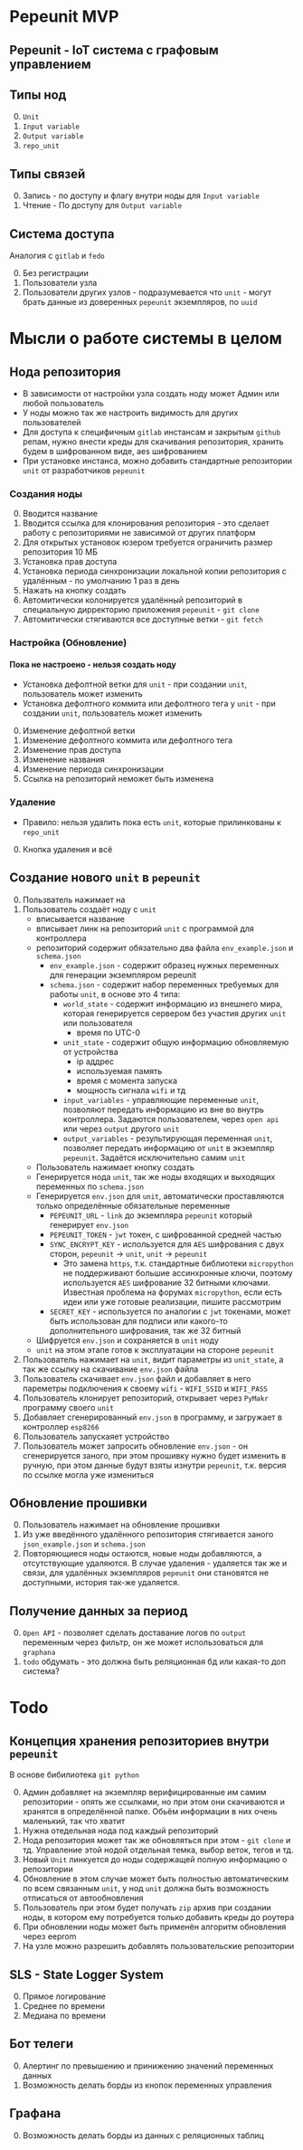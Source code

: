 # Pepeunit MVP
## Pepeunit - IoT система с графовым управлением

## Типы нод

0. `Unit`
1. `Input variable`
2. `Output variable`
3. `repo_unit`

## Типы связей

0. Запись - по доступу и флагу внутри ноды для `Input variable`
1. Чтение - По доступу для `Output variable`

## Система доступа
Аналогия с `gitlab` и `fedo`

0. Без регистрации
1. Пользователи узла
2. Пользователи других узлов - подразумевается что `unit` - могут брать данные из доверенных `pepeunit` экземпляров, по `uuid`

# Мысли о работе системы в целом

## Нода репозитория
- В зависимости от настройки узла создать ноду может Админ или любой пользователь
- У ноды можно так же настроить видимость для других пользователей
- Для доступа к специфичным `gitlab` инстансам и закрытым `github` репам, нужно внести креды для скачивания репозитория, хранить будем в шифрованном виде, aes шифрованием
- При установке инстанса, можно добавить стандартные репозитории `unit` от разработчиков `pepeunit`

### Cоздания ноды

0. Вводится название
1. Вводится ссылка для клонирования репозитория - это сделает работу с репозиториями не зависимой от других платформ
1. Для открытых установок юзером требуется ограничить размер репозитория 10 МБ
1. Установка прав доступа
1. Установка периода синхронизации локальной копии репозитория с удалённым - по умолчанию 1 раз в день
1. Нажать на кнопку создать
1. Автомитически колонируется удалённый репозиторий в специальную дирректорию приложения `pepeunit` - `git clone`
1. Автомитически стягиваются все доступные ветки - `git fetch`

### Настройка (Обновление)

#### Пока не настроено - нельзя создать ноду
- Установка дефолтной ветки для `unit` - при создании `unit`, пользователь может изменить
- Установка дефолтного коммита или дефолтного тега у `unit` - при создании `unit`, пользователь может изменить

0. Изменение дефолтной ветки
0. Изменение дефолтного коммита или дефолтного тега
1. Изменение прав доступа
1. Изменение названия
1. Изменение периода синхронизации
1. Ссылка на репозиторий неможет быть изменена

### Удаление

- Правило: нельзя удалить пока есть `unit`, которые прилинкованы к `repo_unit`

0. Кнопка удаления и всё

## Создание нового `unit` в `pepeunit`

0. Пользватель нажимает на 
0. Пользователь создаёт ноду c `unit`
    - вписывается название
    - вписывает линк на репозиторий `unit` с программой для контроллера
    - репозиторий содержит обязательно два файла `env_example.json` и `schema.json`
        - `env_example.json` - содержит образец нужных переменных для генерации экземпляром pepeunit
        - `schema.json` - содержит набор переменных требуемых для работы `unit`, в основе это 4 типа:
            - `world_state` - содержит информацию из внешнего мира, которая генерируется сервером без участия других `unit` или пользователя
                - время по UTC-0
            - `unit_state` - содержит общую информацию обновляемую от устройства
                - ip аддрес
                - используемая память
                - время с момента запуска
                - мощность сигнала `wifi` и тд
            - `input_variables` - управляющие переменные `unit`, позволяют передать информацию из вне во внутрь контроллера. Задаются пользователем, через `open api` или через `output` другого `unit`
            - `output_variables` - результирующая переменная `unit`, позволяет передать информацию от `unit` в экземпляр `pepeunit`. Задаётся исключительно самим `unit`
    - Пользователь нажимает кнопку создать
    - Генерируется нода `unit`, так же ноды входящих и выходящих переменных по `schema.json`
    - Генерируется `env.json` для `unit`, автоматически проставляются только определённые обязательные переменные
        - `PEPEUNIT_URL` - `link` до экземпляра `pepeunit` который генерирует `env.json`
        - `PEPEUNIT_TOKEN` - `jwt` токен, c шифрованной средней частью
        - `SYNC_ENCRYPT_KEY` - используется для `AES` шифрования с двух сторон, `pepeunit` -> `unit`, `unit` -> `pepeunit`
            - Это замена `https`, т.к. стандартные библиотеки `micropython` не поддерживают большие ассинхронные ключи, поэтому используется `АES` шифрование 32 битными ключами. Известная проблема на форумах `micropython`, если есть идеи или уже готовые реализации, пишите рассмотрим
        - `SECRET_KEY` - используется по аналогии с `jwt` токенами, может быть использован для подписи или какого-то дополнительного шифрования, так же 32 битный
    - Шифруется `env.json` и сохраняется в `unit` ноду
    - `unit` на этом этапе готов к эксплуатации на стороне `pepeunit`
1. Пользователь нажимает на `unit`, видит параметры из `unit_state`, а так же ссылку на скачивание `env.json` файла
1. Пользователь скачивает `env.json` файл и добавляет в него пареметры подключения к своему `wifi` - `WIFI_SSID` и `WIFI_PASS`
1. Пользователь клонирует репозиторий, открывает через `PyMakr` программу своего `unit`
1. Добавляет сгенерированный `env.json` в программу, и загружает в контроллер `esp8266`
1. Пользователь запускаяет устройство
1. Пользователь может запросить обновление `env.json` - он сгенерируется заного, при этом прошивку нужно будет изменить в ручную, при этом данные будут взяты изнутри `pepeunit`, т.к. версия по ссылке могла уже измениться

## Обновление прошивки

0. Пользователь нажимает на обновление прошивки
1. Из уже введённого удалённого репозитория стягивается заного `json_example.json` и `schema.json`
1. Повторяющиеся ноды остаются, новые ноды добавляются, а отсутствующие удаляются. В случае удаления - удаляется так же и связи, для удалённых экземпляров `pepeunit` они становятся не доступными, история так-же удаляется.

## Получение данных за период

0. `Open API` - позволяет сделать доставание логов по `output` переменным через фильтр, он же может использоваться для `graphana`
1. `todo` обдумать - это должна быть реляционная бд или какая-то доп система?

# Todo

## Концепция хранения репозиториев внутри `pepeunit`

В основе бибилиотека `git python`

0. Админ добавляет на экземпляр верифицированные им самим репозитории - опять же ссылками, но при этом они скачиваются и хранятся в определённой папке. Обьём информации в них очень маленький, так что хватит
1. Нужна отедельная нода под каждый репозиторий
1. Нода репозитория может так же обновляться при этом - `git clone` и тд. Управление этой нодой отдельная темка, выбор веток, тегов и тд.
1. Новый `Unit` линкуется до ноды содержащей полную информацию о репозитории
1. Обновление в этом случае может быть полностью автоматическим по всем связанным `unit`, у нод `unit` должна быть возможность отписаться от автообновления
1. Пользователь при этом будет получать `zip` архив при создании ноды, в котором ему потребуется только добавить креды до роутера
1. При обновлении ноды может быть применён алгоритм обновления через eeprom
1. На узле можно разрешить добавлять пользовательские репозитории

## SLS - State Logger System

0. Прямое логирование
1. Среднее по времени
2. Медиана по времени

## Бот телеги

0. Алертинг по превышению и принижению значений переменных данных
1. Возможность делать борды из кнопок переменных управления

## Графана 

0. Возможность делать борды из данных с реляционных таблиц

